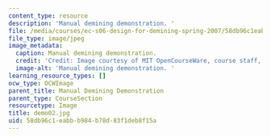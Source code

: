 ```yaml
---
content_type: resource
description: 'Manual demining demonstration. '
file: /media/courses/ec-s06-design-for-demining-spring-2007/58db96c1eabbb984b78d83f1deb8f15a_demo02.jpg
file_type: image/jpeg
image_metadata:
  caption: Manual demining demonstration.
  credit: 'Credit: Image courtesy of MIT OpenCourseWare, course staff, and students.'
  image-alt: 'Manual demining demonstration. '
learning_resource_types: []
ocw_type: OCWImage
parent_title: Manual Demining Demonstration
parent_type: CourseSection
resourcetype: Image
title: demo02.jpg
uid: 58db96c1-eabb-b984-b78d-83f1deb8f15a
---
```

